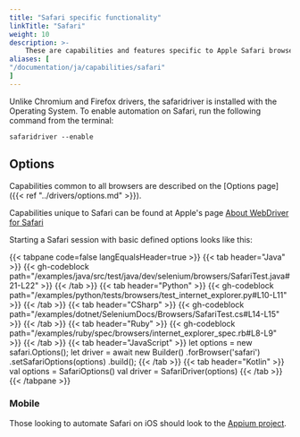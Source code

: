 ```yaml
---
title: "Safari specific functionality"
linkTitle: "Safari"
weight: 10
description: >-
    These are capabilities and features specific to Apple Safari browsers.
aliases: [
"/documentation/ja/capabilities/safari"
]
---
```


Unlike Chromium and Firefox drivers, the safaridriver is installed with the Operating System.
To enable automation on Safari, run the following command from the terminal:

```shell
safaridriver --enable
```

## Options

Capabilities common to all browsers are described on the [Options page]({{< ref "../drivers/options.md" >}}).

Capabilities unique to Safari can be found at Apple's page [About WebDriver for Safari](https://developer.apple.com/documentation/webkit/about_webdriver_for_safari#2957227)

Starting a Safari session with basic defined options looks like this:

{{< tabpane code=false langEqualsHeader=true >}}
{{< tab header="Java" >}}
{{< gh-codeblock path="/examples/java/src/test/java/dev/selenium/browsers/SafariTest.java#21-L22" >}}
{{< /tab >}}
{{< tab header="Python" >}}
{{< gh-codeblock path="/examples/python/tests/browsers/test_internet_explorer.py#L10-L11" >}}
{{< /tab >}}
{{< tab header="CSharp" >}}
{{< gh-codeblock path="/examples/dotnet/SeleniumDocs/Browsers/SafariTest.cs#L14-L15" >}}
{{< /tab >}}
{{< tab header="Ruby" >}}
{{< gh-codeblock path="/examples/ruby/spec/browsers/internet_explorer_spec.rb#L8-L9" >}}
{{< /tab >}}
{{< tab header="JavaScript" >}}
  let options = new safari.Options();
  let driver = await new Builder()
    .forBrowser('safari')
    .setSafariOptions(options)
    .build();
{{< /tab >}}
{{< tab header="Kotlin" >}}
  val options = SafariOptions()
  val driver = SafariDriver(options)
{{< /tab >}}
{{< /tabpane >}}

### Mobile
Those looking to automate Safari on iOS should look to the [Appium project](//appium.io/).
